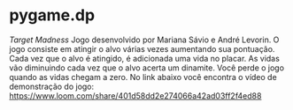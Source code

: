# pygame.dp
*Target Madness*
Jogo desenvolvido por Mariana Sávio e André Levorin. 
O jogo consiste em atingir o alvo várias vezes aumentando sua pontuação. Cada vez que o alvo é atingido, é adicionada uma vida no placar.
As vidas vão diminuindo cada vez que o alvo acerta um dinamite.
Você perde o jogo quando as vidas chegam a zero.
No link abaixo você encontra o vídeo de demonstração do jogo:
https://www.loom.com/share/401d58dd2e274066a42ad03ff2f4ed88
